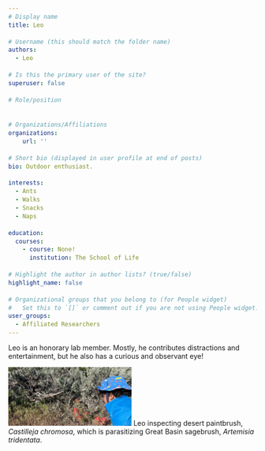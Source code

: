 ```yaml
---
# Display name
title: Leo

# Username (this should match the folder name)
authors:
  - Leo

# Is this the primary user of the site?
superuser: false

# Role/position


# Organizations/Affiliations
organizations:
    url: ''

# Short bio (displayed in user profile at end of posts)
bio: Outdoor enthusiast. 

interests:
  - Ants
  - Walks
  - Snacks
  - Naps
  
education:
  courses:
    - course: None!
      institution: The School of Life
      
# Highlight the author in author lists? (true/false)
highlight_name: false

# Organizational groups that you belong to (for People widget)
#   Set this to `[]` or comment out if you are not using People widget.
user_groups:
  - Affiliated Researchers
---
```


Leo is an honorary lab member. 
Mostly, he contributes distractions and entertainment, but he also has a curious and observant eye!

<img src="Leo_Castilleja.jpg" alt="Leo inspecting desert paintbrush, <i>Castilleja chromosa</i>, which is parasitizing Great Basin sagebrush, <i>Artemisia tridentata</i>" width="250"/>
<tiny>Leo inspecting desert paintbrush, <i>Castilleja chromosa</i>, which is parasitizing Great Basin sagebrush, <i>Artemisia tridentata</i>.</tiny>
